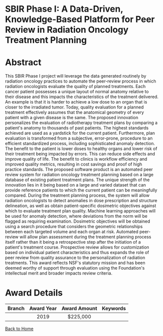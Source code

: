
SBIR Phase I: A Data-Driven, Knowledge-Based Platform for Peer Review in Radiation Oncology Treatment Planning
==============================================================================================================

# Abstract


This SBIR Phase I project will leverage the data generated routinely by radiation oncology practices to automate the peer-review process in which radiation oncologists evaluate the quality of planned treatments. Each cancer patient possesses a unique layout of normal anatomy relative to their disease and this impacts the characteristics of the treatment delivered. An example is that it is harder to achieve a low dose to an organ that is closer to the irradiated tumor. Today, quality evaluation for a planned treatment effectively assumes that the anatomical geometry of every patient with a given disease is the same. The proposed innovation personalizes the evaluation of radiotherapy treatment plans by comparing a patient's anatomy to thousands of past patients. The highest standards achieved are used as a yardstick for the current patient. Furthermore, plan evaluation is transformed from a subjective, error-prone, procedure to an efficient standardized process, including sophisticated anomaly detection. The benefit to the patient is lower doses to healthy organs and lower risk of their treatment being impacted by errors. This can reduce side effects and improve quality of life. The benefit to clinics is workflow efficiency and improved quality metrics, resulting in cost savings and proof of high practice standards. The proposed software product is an automated peer review system for radiation oncology treatment planning based on a large database of existing patient treatment plans. The unique strength of the innovation lies in it being based on a large and varied dataset that can provide reference patients to which the current patient can be meaningfully compared. During the treatment planning process, the system will allow radiation oncologists to detect anomalies in dose prescription and structure delineation, as well as obtain patient-specific dosimetric objectives against which to evaluate treatment plan quality. Machine learning approaches will be used for anomaly detection, where deviations from the norm will be flagged as requiring examination. Dosimetric objectives will be obtained using a search procedure that considers the geometric relationships between each targeted volume and each organ at risk. Automated peer-review will allow plan assessment during the treatment planning process itself rather than it being a retrospective step after the initiation of a patient's treatment course. Prospective review allows for customization based on individual patient characteristics and thus expands the role of peer review from quality assurance to the personalization of radiation treatments. This award reflects NSF's statutory mission and has been deemed worthy of support through evaluation using the Foundation's intellectual merit and broader impacts review criteria.  

# Award Details

|Branch|Award Year|Award Amount|Keywords|
| :---: | :---: | :---: | :---: |
||2019|$225,000||
  
  


[Back to Home](https://github.com/chrischow/dod_sbir_awards/JT/#477)